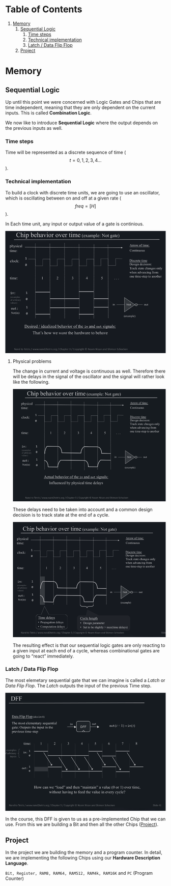 
# Table of Contents

1.  [Memory](#org26db0e7)
    1.  [Sequential Logic](#org467a5a6)
        1.  [Time steps](#org576f6a9)
        2.  [Technical implementation](#org2ecebd3)
        3.  [Latch / Data Flip Flop](#orgd77409e)
    2.  [Project](#orgde5a8cd)



<a id="org26db0e7"></a>

# Memory


<a id="org467a5a6"></a>

## Sequential Logic

Up until this point we were concerned with Logic Gates and Chips that are time independent, meaning that they are only dependent on the current inputs. This is called **Combination Logic**.

We now like to introduce **Sequential Logic** where the output depends on the previous inputs as well.


<a id="org576f6a9"></a>

### Time steps

Time will be represented as a discrete sequence of time ($$t = 0, 1, 2, 3, 4 ...$$).


<a id="org2ecebd3"></a>

### Technical implementation

To build a clock with discrete time units, we are going to use an oscillator, which is oscillating between on and off at a given rate ($$ freq=[H] $$).

In Each time unit, any input or output value of a gate is continious.

![img](imgs/clock_ideal.png)

1.  Physical problems

    The change in current and voltage is continuous as well. Therefore there will be delays in the signal of the oscillator and the signal will rather look like the following.
    
    ![img](imgs/clock_real.png)
    
    These delays need to be taken into account and a common design decision is to track state at the end of a cycle.
    
    ![img](imgs/clock_design.png)
    
    The resulting effect is that our sequential logic gates are only reacting to a given input at each end of a cycle, whereas combinational gates are going to &ldquo;react&rdquo; immediately.


<a id="orgd77409e"></a>

### Latch / Data Flip Flop

The most elemetary sequential gate that we can imagine is called a *Latch* or *Data Flip Flop*. The *Latch* outputs the input of the previous Time step.

![img](imgs/dff.png)

In the course, this DFF is given to us as a pre-implemented Chip that we can use. From this we are building a Bit and then all the other Chips ([Project](#orgde5a8cd)).


<a id="orgde5a8cd"></a>

## Project

In the project we are building the memory and a program counter. In detail, we are implementing the following Chips using our **Hardware Description Language**.

`Bit, Register, RAM8, RAM64, RAM512, RAM4k, RAM16K` and `PC` (Program Counter)

